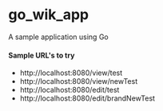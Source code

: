 # go_wik_app
A sample application using Go 

#### Sample URL's to try
* http://localhost:8080/view/test
* http://localhost:8080/view/newTest
* http://localhost:8080/edit/test
* http://localhost:8080/edit/brandNewTest

